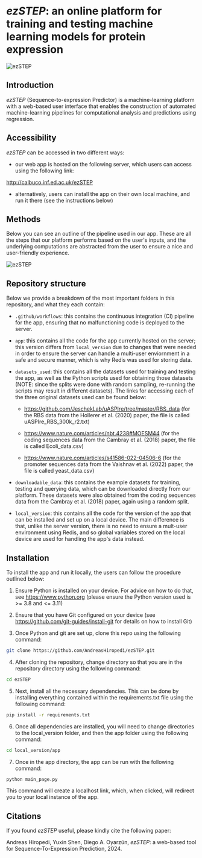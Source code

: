 # *ezSTEP*: an online platform for training and testing machine learning models for protein expression

![ezSTEP](https://github.com/AndreasHiropedi/ezSTEP/blob/main/logo.png)

## Introduction

*ezSTEP* (Sequence-to-expression Predictor) is a machine-learning platform with a web-based user interface that enables the construction of automated machine-learning pipelines for computational analysis and predictions using regression.

## Accessibility

*ezSTEP* can be accessed in two different ways:

- our web app is hosted on the following server, which users can access using the following link:

http://calbuco.inf.ed.ac.uk/ezSTEP

- alternatively, users can install the app on their own local machine, and run it there (see the instructions below)

## Methods

Below you can see an outline of the pipeline used in our app. These are all the steps that our platform performs based on the user's inputs, and the underlying computations are abstracted from the user to ensure a nice and user-friendly experience.

![ezSTEP](https://github.com/AndreasHiropedi/ezSTEP/blob/main/pipeline.png)

## Repository structure

Below we provide a breakdown of the most important folders in this repository, and what they each contain:

  - ```.github/workflows```: this contains the continuous integration (CI) pipeline for the app, ensuring that no malfunctioning code is deployed to the server.

  - ```app```: this contains all the code for the app currently hosted on the server; this version differs from ```local_version``` due to changes that were needed in order to ensure the server can handle a multi-user enviornment in a safe and secure manner, which is why Redis was used for storing data.

  - ```datasets_used```: this contains all the datasets used for training and testing the app, as well as the Python scripts used for obtaining those datasets (NOTE: since the splits were done with random sampling, re-running the scripts may result in different datasets). The links for accessing each of the three original datasets used can be found below:

      - https://github.com/JeschekLab/uASPIre/tree/master/RBS_data (for the RBS data from the Hollerer et al. (2020) paper, the file is called uASPIre_RBS_300k_r2.txt)
        
      - https://www.nature.com/articles/nbt.4238#MOESM44 (for the coding sequences data from the Cambray et al. (2018) paper, the file is called Ecoli_data.csv)
        
      - https://www.nature.com/articles/s41586-022-04506-6 (for the promoter sequences data from the Vaishnav et al. (2022) paper, the file is called yeast_data.csv)

  - ```downloadable_data```: this contains the example datasets for training, testing and querying data, which can be downloaded directly from our platform. These datasets were also obtained from the coding sequences data from the Cambray et al. (2018) paper, again using a random split.

  - ```local_version```: this contains all the code for the version of the app that can be installed and set up on a local device. The main difference is that, unlike the server version, there is no need to ensure a mult-user environment using Redis, and so global variables stored on the local device are used for handling the app's data instead.

## Installation

To install the app and run it locally, the users can follow the procedure outlined below:

1) Ensure Python is installed on your device. For advice on how to do that, see https://www.python.org (please ensure the Python version used is >= 3.8 and <= 3.11)

2) Ensure that you have Git configured on your device (see https://github.com/git-guides/install-git for details on how to install Git)

3) Once Python and git are set up, clone this repo using the following command:

```sh
git clone https://github.com/AndreasHiropedi/ezSTEP.git
```

4) After cloning the repository, change directory so that you are in the repository directory using the following command:

```sh
cd ezSTEP
```

5) Next, install all the necessary dependencies. This can be done by installing everything contained within the requirements.txt file using the following command:

```sh
pip install -r requirements.txt
```

6) Once all dependencies are installed, you will need to change directories to the local_version folder, and then the app folder using the following command:

```sh
cd local_version/app
```

7) Once in the app directory, the app can be run with the following command:

```sh
python main_page.py
```

This command will create a localhost link, which, when clicked, will redirect you to your local instance of the app.

## Citations

If you found *ezSTEP* useful, please kindly cite the following paper:

Andreas Hiropedi, Yuxin Shen, Diego A. Oyarzún, *ezSTEP*: a web-based tool for Sequence-To-Expression Prediction, 2024.
